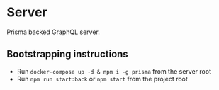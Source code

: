 # Server

Prisma backed GraphQL server.

## Bootstrapping instructions

- Run `docker-compose up -d & npm i -g prisma` from the server root
- Run `npm run start:back` or `npm start` from the project root
